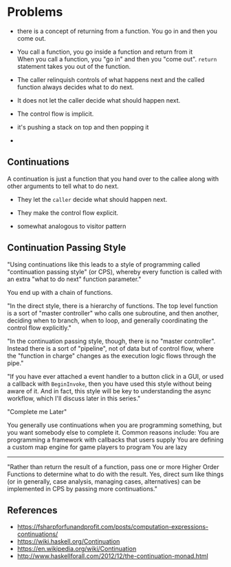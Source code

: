 Problems
========

- there is a concept of returning from a function. You go in and then you come
  out.

- You call a function, you go inside a function and return from it  
When you call a function, you "go in" and then you "come out".
`return` statement takes you out of the function.

- The caller relinquish controls of what happens next and the called function
  always decides what to do next.

- It does not let the caller decide what should happen next.
  
- The control flow is implicit.

- it's pushing a stack on top and then popping it

- 

## Continuations

A continuation is just a function that you hand over to the callee along with
other arguments to tell what to do next.

- They let the `caller` decide what should happen next.

- They make the control flow explicit.

- somewhat analogous to visitor pattern

## Continuation Passing Style
"Using continuations like this leads to a style of programming called
"continuation passing style" (or CPS), whereby every function is called with an
extra "what to do next" function parameter."

You end up with a chain of functions.

"In the direct style, there is a hierarchy of functions. The top level function
is a sort of "master controller" who calls one subroutine, and then another,
deciding when to branch, when to loop, and generally coordinating the control
flow explicitly."

"In the continuation passing style, though, there is no "master controller".
Instead there is a sort of "pipeline", not of data but of control flow, where
the "function in charge" changes as the execution logic flows through the pipe."

"If you have ever attached a event handler to a button click in a GUI, or used
a callback with `BeginInvoke`, then you have used this style without being aware
of it. And in fact, this style will be key to understanding the async workflow,
which I'll discuss later in this series."


"Complete me Later"

You generally use continuations when you are programming something, but you want somebody else to complete it. Common reasons include:
You are programming a framework with callbacks that users supply
You are defining a custom map engine for game players to program
You are lazy


---

"Rather than return the result of a function, pass one or more Higher Order
Functions to determine what to do with the result.
Yes, direct sum like things (or in generally, case analysis, managing cases,
alternatives) can be implemented in CPS by passing more continuations."





## References

- https://fsharpforfunandprofit.com/posts/computation-expressions-continuations/
- https://wiki.haskell.org/Continuation
- https://en.wikipedia.org/wiki/Continuation
- http://www.haskellforall.com/2012/12/the-continuation-monad.html



